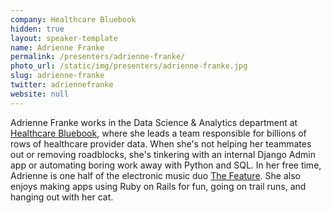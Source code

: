 ```yaml
---
company: Healthcare Bluebook
hidden: true
layout: speaker-template
name: Adrienne Franke
permalink: /presenters/adrienne-franke/
photo_url: /static/img/presenters/adrienne-franke.jpg
slug: adrienne-franke
twitter: adriennefranke
website: null
---
```


Adrienne Franke works in the Data Science & Analytics department at [Healthcare Bluebook](https://www.healthcarebluebook.com/), where she leads a team responsible for billions of rows of healthcare provider data. When she's not helping her teammates out or removing roadblocks, she's tinkering with an internal Django Admin app or automating boring work away with Python and SQL. In her free time, Adrienne is one half of the electronic music duo [The Feature](https://thefeaturemusic.bandcamp.com/). She also enjoys making apps using Ruby on Rails for fun, going on trail runs, and hanging out with her cat.
